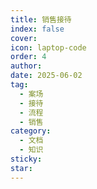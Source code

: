 ```yaml
---
title: 销售接待
index: false
cover: 
icon: laptop-code
order: 4
author: 
date: 2025-06-02
tag:
  - 案场
  - 接待
  - 流程
  - 销售
category:
  - 文档
  - 知识
sticky: 
star: 
---
```


<Catalog />
